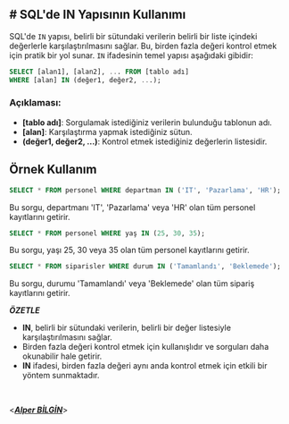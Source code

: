 ## **# SQL'de IN Yapısının Kullanımı**

SQL'de `IN` yapısı, belirli bir sütundaki verilerin belirli bir liste içindeki değerlerle karşılaştırılmasını sağlar. Bu, birden fazla değeri kontrol etmek için pratik bir yol sunar. `IN` ifadesinin temel yapısı aşağıdaki gibidir:

```sql
SELECT [alan1], [alan2], ... FROM [tablo adı]
WHERE [alan] IN (değer1, değer2, ...);
```

### Açıklaması:

- **[tablo adı]**: Sorgulamak istediğiniz verilerin bulunduğu tablonun adı.
- **[alan]**: Karşılaştırma yapmak istediğiniz sütun.
- **(değer1, değer2, ...)**: Kontrol etmek istediğiniz değerlerin listesidir.

## Örnek Kullanım

```sql
SELECT * FROM personel WHERE departman IN ('IT', 'Pazarlama', 'HR');
```

Bu sorgu, departmanı 'IT', 'Pazarlama' veya 'HR' olan tüm personel kayıtlarını getirir.

```sql
SELECT * FROM personel WHERE yaş IN (25, 30, 35);
```

Bu sorgu, yaşı 25, 30 veya 35 olan tüm personel kayıtlarını getirir.

```sql
SELECT * FROM siparisler WHERE durum IN ('Tamamlandı', 'Beklemede');
```

Bu sorgu, durumu 'Tamamlandı' veya 'Beklemede' olan tüm sipariş kayıtlarını getirir.

**_ÖZETLE_**

- **IN**, belirli bir sütundaki verilerin, belirli bir değer listesiyle karşılaştırılmasını sağlar.
- Birden fazla değeri kontrol etmek için kullanışlıdır ve sorguları daha okunabilir hale getirir.
- **IN** ifadesi, birden fazla değeri aynı anda kontrol etmek için etkili bir yöntem sunmaktadır.
  &nbsp;

&nbsp;

<**_[Alper BİLGİN](https://github.com/DREAXS)_**>
